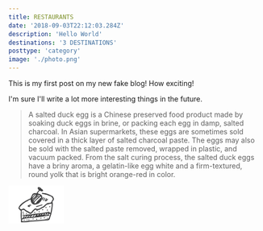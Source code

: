 ```yaml
---
title: RESTAURANTS
date: '2018-09-03T22:12:03.284Z'
description: 'Hello World'
destinations: '3 DESTINATIONS'
posttype: 'category'
image: './photo.png'
---
```


This is my first post on my new fake blog! How exciting!

I'm sure I'll write a lot more interesting things in the future.

> A salted duck egg is a Chinese preserved food product made by soaking duck
> eggs in brine, or packing each egg in damp, salted charcoal. In Asian
> supermarkets, these eggs are sometimes sold covered in a thick layer of salted
> charcoal paste. The eggs may also be sold with the salted paste removed,
> wrapped in plastic, and vacuum packed. From the salt curing process, the
> salted duck eggs have a briny aroma, a gelatin-like egg white and a
> firm-textured, round yolk that is bright orange-red in color.

![Photo](./photo.png)
